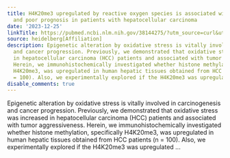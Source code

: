 ```yaml
---
title: H4K20me3 upregulated by reactive oxygen species is associated with tumor progression
  and poor prognosis in patients with hepatocellular carcinoma
date: '2023-12-25'
linkTitle: https://pubmed.ncbi.nlm.nih.gov/38144275/?utm_source=curl&utm_medium=rss&utm_campaign=pubmed-2&utm_content=1FakS-2QOkCT8HsMOQP1bCRQ4YzyumYOmxmF0moLsQ3dFB1E9V&fc=20220326224207&ff=20231226170656&v=2.18.0
source: heidelberg[Affiliation]
description: Epigenetic alteration by oxidative stress is vitally involved in carcinogenesis
  and cancer progression. Previously, we demonstrated that oxidative stress was increased
  in hepatocellular carcinoma (HCC) patients and associated with tumor aggressiveness.
  Herein, we immunohistochemically investigated whether histone methylation, specifically
  H4K20me3, was upregulated in human hepatic tissues obtained from HCC patients (n
  = 100). Also, we experimentally explored if the H4K20me3 was upregulated ...
disable_comments: true
---
```

Epigenetic alteration by oxidative stress is vitally involved in carcinogenesis and cancer progression. Previously, we demonstrated that oxidative stress was increased in hepatocellular carcinoma (HCC) patients and associated with tumor aggressiveness. Herein, we immunohistochemically investigated whether histone methylation, specifically H4K20me3, was upregulated in human hepatic tissues obtained from HCC patients (n = 100). Also, we experimentally explored if the H4K20me3 was upregulated ...